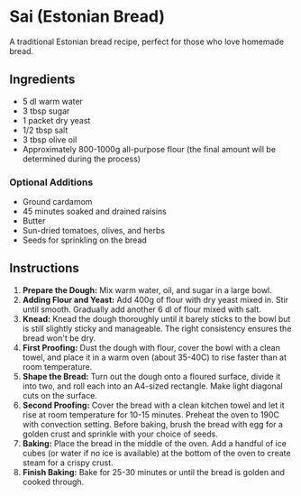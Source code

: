 # Sai (Estonian Bread)

A traditional Estonian bread recipe, perfect for those who love homemade bread.

## Ingredients

- 5 dl warm water
- 3 tbsp sugar
- 1 packet dry yeast
- 1/2 tbsp salt
- 3 tbsp olive oil
- Approximately 800-1000g all-purpose flour (the final amount will be determined during the process)

### Optional Additions

- Ground cardamom
- 45 minutes soaked and drained raisins
- Butter
- Sun-dried tomatoes, olives, and herbs
- Seeds for sprinkling on the bread

## Instructions

1. **Prepare the Dough:** Mix warm water, oil, and sugar in a large bowl.
2. **Adding Flour and Yeast:** Add 400g of flour with dry yeast mixed in. Stir until smooth. Gradually add another 6 dl of flour mixed with salt.
3. **Knead:** Knead the dough thoroughly until it barely sticks to the bowl but is still slightly sticky and manageable. The right consistency ensures the bread won't be dry.
4. **First Proofing:** Dust the dough with flour, cover the bowl with a clean towel, and place it in a warm oven (about 35-40C) to rise faster than at room temperature.
5. **Shape the Bread:** Turn out the dough onto a floured surface, divide it into two, and roll each into an A4-sized rectangle. Make light diagonal cuts on the surface.
6. **Second Proofing:** Cover the bread with a clean kitchen towel and let it rise at room temperature for 10-15 minutes. Preheat the oven to 190C with convection setting. Before baking, brush the bread with egg for a golden crust and sprinkle with your choice of seeds.
7. **Baking:** Place the bread in the middle of the oven. Add a handful of ice cubes (or water if no ice is available) at the bottom of the oven to create steam for a crispy crust.
8. **Finish Baking:** Bake for 25-30 minutes or until the bread is golden and cooked through.
